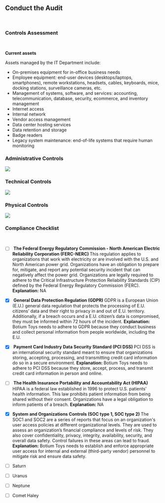 <h2>Conduct the Audit</h2><br>

<h3>Controls Assessment</h3> <br>

<b>Current assets</b><br>
<p>
Assets managed by the IT Department include: <br>

<ul>
<li> On-premises equipment for in-office business needs  </li>	
<li> 	Employee equipment: end-user devices (desktops/laptops, smartphones), remote workstations, headsets, cables, keyboards, mice, docking stations, surveillance cameras, etc.  </li>	
<li> Management of systems, software, and services: accounting, telecommunication, database, security, ecommerce, and inventory management  </li>	
<li> Internet access  </li>	
<li> Internal network  </li>	
<li> Vendor access management  </li>	
<li> Data center hosting services    </li>	
<li> Data retention and storage  </li>	
<li> Badge readers  </li>	
<li> Legacy system maintenance: end-of-life systems that require human monitoring   </li>	

</ul>
</p>


<h3>Administrative Controls</h3>
<img src="https://github.com/Nisha318/Nisha318.github.io/blob/main/images/administrative%20controls.PNG">

<h3>Technical Controls</h3>
<img src="https://github.com/Nisha318/Nisha318.github.io/blob/main/images/technical%20controls.PNG">

<h3>Physical Controls</h3>
<img src="https://github.com/Nisha318/Nisha318.github.io/blob/main/images/physical%20controls.PNG">


<h3> Compliance Checklist</h3> <br>


- [ ] <b> The Federal Energy Regulatory Commission - North American Electric Reliability Corporation (FERC-NERC) </b>
This regulation applies to organizations that work with electricity or are involved with the U.S. and North American power grid. Organizations have an obligation to prepare for, mitigate, and report any potential security incident that can negatively affect the power grid. Organizations are legally required to adhere to the Critical Infrastructure Protection Reliability Standards (CIP) defined by the Federal Energy Regulatory Commission (FERC).
<b>Explanation:</b> NA

- [x] <b> General Data Protection Regulation (GDPR) </b>
GDPR is a European Union (E.U.) general data regulation that protects the processing of E.U. citizens’ data and their right to privacy in and out of E.U. territory. Additionally, if a breach occurs and a E.U. citizen’s data is compromised, they must be informed within 72 hours of the incident.
<b>Explanation:</b> Botium Toys needs to adhere to GDPR because they conduct business and collect personal information from people worldwide, including the E.U.

- [x] <b> Payment Card Industry Data Security Standard (PCI DSS) </b>
PCI DSS is an international security standard meant to ensure that organizations storing, accepting, processing, and transmitting credit card information do so in a secure environment.
<b>Explanation: </b>Botium Toys needs to adhere to PCI DSS because they store, accept, process, and transmit credit card information in person and online.

- [ ] <b> The Health Insurance Portability and Accountability Act (HIPAA) </b>
HIPAA is a federal law established in 1996 to protect U.S. patients' health information. This law prohibits patient information from being shared without their consent. Organizations have a legal obligation to inform patients of a breach.
<b>Explanation:</b> NA

- [x] <b>System and Organizations Controls (SOC type 1, SOC type 2) </b>
The SOC1 and SOC2 are a series of reports that focus on an organization's user access policies at different organizational levels. They are used to assess an organization’s financial compliance and levels of risk. They also cover confidentiality, privacy, integrity, availability, security, and overall data safety. Control failures in these areas can lead to fraud.
<b>Explanation:</b> Botium Toys needs to establish and enforce appropriate user access for internal and external (third-party vendor) personnel to mitigate risk and ensure data safety.

- [ ] Saturn
- [ ] Uranus
- [ ] Neptune
- [ ] Comet Haley
